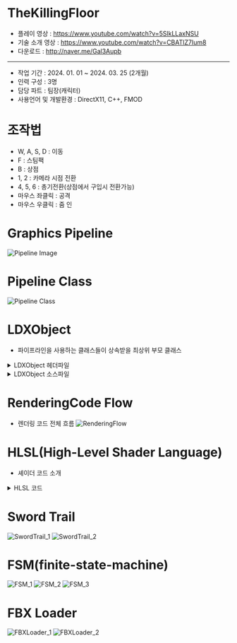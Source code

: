 # TheKillingFloor
* 플레이 영상 : <https://www.youtube.com/watch?v=5SlkLLaxNSU>
* 기술 소개 영상 : <https://www.youtube.com/watch?v=CBATlZ7Ium8>
* 다운로드 : <http://naver.me/Gal3Aupb>
***
* 작업 기간 : 2024. 01. 01 ~ 2024. 03. 25 (2개월)
* 인력 구성 : 3명
* 담당 파트 : 팀장(캐릭터)
* 사용언어 및 개발환경 : DirectX11, C++, FMOD
# 조작법    
* W, A, S, D : 이동
* F : 스팀팩
* B : 상점
* 1, 2 : 카메라 시점 전환
* 4, 5, 6 : 총기전환(상점에서 구입시 전환가능)
* 마우스 좌클릭 : 공격
* 마우스 우클릭 : 줌 인
# Graphics Pipeline
![Pipeline Image](https://github.com/Eruien/TheKillingFloor_DirectX11_TeamProject/blob/main/Image/Pipeline.png)
# Pipeline Class
![Pipeline Class](https://github.com/Eruien/TheKillingFloor_DirectX11_TeamProject/blob/main/Image/PipelineClass.png)
# LDXObject
* 파이프라인을 사용하는 클래스들이 상속받을 최상위 부모 클래스
<details>
<summary> LDXObject 헤더파일</summary>
	
```cpp
// 그래픽 파이프 라인과 관련된 버퍼
// 파이프 라인에 넣어줄 정점 배열(m_VertexList)
// m_VertexList 배열에 SimpleVertex는 PNCT(Position, Normal, Color, Texture) 데이터로 구성

class LDXObject
{
public:
	ComPtr<ID3D11Device> m_pDevice;
	ComPtr<ID3D11DeviceContext> m_pImmediateContext;
	ComPtr<ID3D11Buffer> m_pVertexBuffer;
	ComPtr<ID3D11Buffer> m_pIndexBuffer;
	ComPtr<ID3D11Buffer> m_pConstantBuffer;
	ComPtr<ID3D11InputLayout> m_pVertexLayout;
	std::vector<SimpleVertex> m_VertexList;
	std::vector<DWORD> m_IndexList;
	LTexture* m_Tex = nullptr;
	LShader* m_Shader = nullptr;
	CB_Data m_cbData;
public:
	void Set();
	virtual bool CreateVertexData();
	virtual bool CreateIndexData();
	virtual bool CreateVertexBuffer();
	virtual bool CreateIndexBuffer();
	virtual bool CreateConstantBuffer();
	virtual bool CreateLayout();
	virtual bool Create(std::wstring shaderFileName, std::wstring texFileName);
public:
	virtual bool Init();
	virtual bool Frame();
	virtual bool PreRender();
	virtual bool Render();
	virtual bool PostRender();
	virtual bool Release();
public:
	virtual ~LDXObject() {}
};
```

</details>

<details>
<summary> LDXObject 소스파일</summary>
	
```cpp
// 정점 구조체(SimpleVertex) * 구조체 개수 만큼 메모리 할당
// initialData에는 m_VertexList 배열의 처음 주소 할당
// IndexBuffer, ConstantBuffer도 비슷한 방식으로 생성
bool LDXObject::CreateVertexBuffer()
{    
    D3D11_BUFFER_DESC bufferDesc;
	ZeroMemory(&bufferDesc, sizeof(bufferDesc));
	bufferDesc.ByteWidth = sizeof(SimpleVertex) * m_VertexList.size();
	bufferDesc.Usage = D3D11_USAGE_DEFAULT;
	bufferDesc.BindFlags = D3D11_BIND_VERTEX_BUFFER;

	D3D11_SUBRESOURCE_DATA initialData;
	ZeroMemory(&initialData, sizeof(initialData));
	initialData.pSysMem = &m_VertexList.at(0);

	HRESULT hr = m_pDevice->CreateBuffer(
		&bufferDesc,
		&initialData,
		m_pVertexBuffer.GetAddressOf());

	if (FAILED(hr))
	{
		MessageBoxA(NULL, "Create VertexBuffer Error", "Error Box", MB_OK);
		return false;
	}

	return true;
}

bool LDXObject::CreateIndexBuffer()
{
	if (m_IndexList.size() == 0) return true;

	D3D11_BUFFER_DESC bufferDesc;
	ZeroMemory(&bufferDesc, sizeof(bufferDesc));
	bufferDesc.ByteWidth = sizeof(DWORD) * m_IndexList.size();
	bufferDesc.Usage = D3D11_USAGE_DYNAMIC;
	bufferDesc.BindFlags = D3D11_BIND_INDEX_BUFFER;
	bufferDesc.CPUAccessFlags = D3D11_CPU_ACCESS_WRITE;

	D3D11_SUBRESOURCE_DATA initialData;
	ZeroMemory(&initialData, sizeof(initialData));
	initialData.pSysMem = &m_IndexList.at(0);

	HRESULT hr = m_pDevice->CreateBuffer(
		&bufferDesc,
		&initialData,
		m_pIndexBuffer.GetAddressOf());

	if (FAILED(hr))
	{
		MessageBoxA(NULL, "Create IndexBuffer Error", "Error Box", MB_OK);
		return false;
	}

	return true;
}

bool LDXObject::CreateConstantBuffer()
{
	D3D11_BUFFER_DESC bufferDesc{};
	ZeroMemory(&bufferDesc, sizeof(bufferDesc));

	bufferDesc.ByteWidth = sizeof(CB_Data);
	bufferDesc.Usage = D3D11_USAGE_DEFAULT;
	bufferDesc.BindFlags = D3D11_BIND_CONSTANT_BUFFER;
	HRESULT hr = m_pDevice->CreateBuffer(
		&bufferDesc,
		nullptr,
		m_pConstantBuffer.GetAddressOf());

	if (FAILED(hr))
	{
		MessageBoxA(NULL, "Create ConstantBuffer Error", "Error Box", MB_OK);
		return false;
	}

	return true;
}

// 파이프 라인 정점(Vertex) 레이아웃(Layout) 설정
// 현재 프로젝트에서는 PNCT(Position, Normal, Color, Texture) 데이터를 사용
bool LDXObject::CreateLayout()
{
	D3D11_INPUT_ELEMENT_DESC layout[] =
	{
		{ "POSITION", 0, DXGI_FORMAT_R32G32B32_FLOAT, 0,  0, D3D11_INPUT_PER_VERTEX_DATA, 0 },
		{ "NORMAL",   0, DXGI_FORMAT_R32G32B32_FLOAT, 0, 12, D3D11_INPUT_PER_VERTEX_DATA, 0 },
		{ "COLOR",    0, DXGI_FORMAT_R32G32B32A32_FLOAT, 0, 24, D3D11_INPUT_PER_VERTEX_DATA, 0 },
		{ "TEXCOORD", 0, DXGI_FORMAT_R32G32_FLOAT,    0, 40, D3D11_INPUT_PER_VERTEX_DATA, 0 },
	};

	HRESULT hr = m_pDevice->CreateInputLayout(
		layout, sizeof(layout) / sizeof(layout[0]),
		m_Shader->m_pVSBlob->GetBufferPointer(),
		m_Shader->m_pVSBlob->GetBufferSize(),
		m_pVertexLayout.GetAddressOf());

	if (FAILED(hr))
	{
		MessageBoxA(NULL, "Create Input Layout Error", "Error Box", MB_OK);
		return false;
	}

	return true;
}

// 렌더링 작업전에 사전 작업처리 PreRender 함수
bool LDXObject::PreRender()
{
	m_pImmediateContext->IASetInputLayout(m_pVertexLayout.Get());
	m_pImmediateContext->VSSetConstantBuffers(0, 1, m_pConstantBuffer.GetAddressOf());

	if (m_Shader)
	{
		// VS와PS Shader를 stage에 세팅
		m_Shader->Apply();
	}

	if (m_Tex)
	{
		// PSSetShaderResources // ps에 m_pTexSRV 세팅
		m_Tex->Apply();
	}

	UINT stride = sizeof(SimpleVertex);
	UINT offset = 0;
	m_pImmediateContext->IASetVertexBuffers(0, 1, m_pVertexBuffer.GetAddressOf(), &stride, &offset);
	m_pImmediateContext->IASetPrimitiveTopology(D3D11_PRIMITIVE_TOPOLOGY_TRIANGLELIST);


	return true;
}

// 렌더링 작업 함수
bool LDXObject::Render()
{
	PreRender();
	PostRender();
	return true;
}

// 렌더링 이후 작업 PostRender 함수
bool LDXObject::PostRender()
{
	if (m_pIndexBuffer == nullptr)
	{
		m_pImmediateContext->Draw(m_VertexList.size(), 0);
	}
	else
	{
		
		m_pImmediateContext->IASetIndexBuffer(m_pIndexBuffer.Get(), DXGI_FORMAT_R32_UINT, 0);
		m_pImmediateContext->DrawIndexed(m_IndexList.size(), 0, 0);
	}
	
	return true;
}
```

</details>

# RenderingCode Flow
* 렌더링 코드 전체 흐름
![RenderingFlow](https://github.com/Eruien/TheKillingFloor_DirectX11_TeamProject/blob/main/Image/RenderingFlow.png)
# HLSL(High-Level Shader Language)
* 셰이더 코드 소개
<details>
<summary> HLSL 코드</summary>
	
```cpp
// ShaderResourceView에서 Diffuse Texture를 읽어 GPU 레지스터에 등록
Texture2D g_txDiffuse1 : register(t0);
// 필터링 제어에 사용
SamplerState sample0 : register(s0);

// 정점(Vertex) 데이터를 입력받을 때는 사용자가 설정한 레이아웃(Layout)의 이름(POSITION, NORMAL, COLOR, TEXCOORD)과 같아야 한다.
struct VS_INPUT
{
    float3 p : POSITION;
    float3 n : NORMAL;
    float4 c : COLOR;
    float2 t : TEXCOORD;
};

// 정점 데이터를 계산해서 이후의 파이프라인에 넘겨주게 되는데 위치(SV_POSITION)의 경우 고정된 이름으로 넘겨주게 된다. 어떠한 것이 위치인지 알아야 이후의 파이프라인에서 위치를 기반해서 처리하기 때문이다.
struct VS_OUTPUT
{
    float4 p : SV_POSITION;
    float3 n : NORMAL;
    float4 c : COLOR0;
    float2 t : TEXCOORD0;
};

// 상수버퍼(레지스터 단위로 저장되어야 한다.)
// 레지스터 단위란, float4(x,y,z,w)
cbuffer cb0
{
    matrix g_matWorld  : packoffset(c0);// float4x4 // 4개
    matrix g_matView  : packoffset(c4);
    matrix g_matProj  : packoffset(c8);
};

// 이후의 파이프라인에 넘겨주기 위해 정점(Vertex) 하나마다 행렬을 곱해준다.
VS_OUTPUT VS(VS_INPUT vIn)
{
    VS_OUTPUT vOut = (VS_OUTPUT)0;
    float4 vWorld = mul(float4(vIn.p,1.0f),g_matWorld);
    float4 vView = mul(vWorld, g_matView);
    float4 vProj = mul(vView, g_matProj);
    vOut.p = vProj;
    vOut.n = vIn.n;
    vOut.t = vIn.t;
    vOut.c = vIn.c;
    return vOut;
}

// 위에까지 VertexShader
// 아래부터 PixelShader

// SV_Target : 반환 값의 의도가 색상이라는 걸 나타낸다.
// 텍스처(Texture)에서 Sampler State로 필터링 된 색상을 반환 
float4 PS(VS_OUTPUT vIn) : SV_Target
{
    // r,g,b,a(1)=불투명, a(0)=완전투명, a(0.0< 1.0f)= 반투명
    return g_txDiffuse1.Sample(sample0, vIn.t);
}
```

</details>

# Sword Trail
![SwordTrail_1](https://github.com/Eruien/TheKillingFloor_DirectX11_TeamProject/blob/main/Image/SwordTrail_1.png)
![SwordTrail_2](https://github.com/Eruien/TheKillingFloor_DirectX11_TeamProject/blob/main/Image/SwordTrail_2.png)
# FSM(finite-state-machine)
![FSM_1](https://github.com/Eruien/TheKillingFloor_DirectX11_TeamProject/blob/main/Image/FSM_1.png)
![FSM_2](https://github.com/Eruien/TheKillingFloor_DirectX11_TeamProject/blob/main/Image/FSM_2.png)
![FSM_3](https://github.com/Eruien/TheKillingFloor_DirectX11_TeamProject/blob/main/Image/FSM_3.png)
# FBX Loader
![FBXLoader_1](https://github.com/Eruien/TheKillingFloor_DirectX11_TeamProject/blob/main/Image/FBXLoader_1.png)
![FBXLoader_2](https://github.com/Eruien/TheKillingFloor_DirectX11_TeamProject/blob/main/Image/FBXLoader_2.png)
